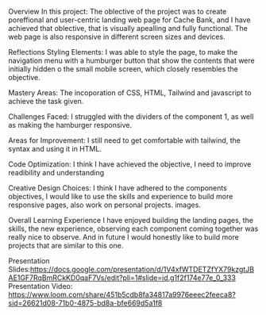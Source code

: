 Overview In this project: The oblective of the project was to create  poreffional and user-centric landing web page for Cache Bank, and I have achieved that oblective, that is visually apealling and fully functional. The web page is also responsive in different screen sizes and devices.

Reflections Styling Elements: I was able to style the page, to make the navigation menu with a humburger button that show the contents that were initially hidden o the small mobile screen, which closely resembles the objective.

 Mastery Areas: The incoporation of CSS, HTML, Tailwind and javascript to achieve the task given.

Challenges Faced: I struggled with the dividers of the component 1, as well as making the hamburger responsive.

Areas for Improvement: I still need to get comfortable with tailwind, the syntax and using it in HTML. 

Code Optimization: I think I have achieved the objective, I need to improve readibility and understanding

Creative Design Choices: I think I have adhered to the components objectives, I would like to use the skills and experience to build more responsive pages, also work on personal projects. images.

Overall Learning Experience I have enjoyed building the landing pages, the skills, the new experience, observing each component coming together was really nice to observe. 
And in future I would honestly like to build more projects that are similar to this one.

Presentation Slides:https://docs.google.com/presentation/d/1V4xfWTDETZfYX79kzgtJBAE1GF7RqBmRCkKD0qaF7Vs/edit?pli=1#slide=id.g1f2f174e77e_0_333  
Presentation Video: https://www.loom.com/share/451b5cdb8fa34817a9976eeec2feeca8?sid=26621d08-71b0-4875-bd8a-bfe669d5a1f8
